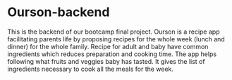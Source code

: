 # Ourson-backend
This is the backend of our bootcamp final project. 
Ourson is a recipe app facilitating parents life by proposing recipes for the whole week (lunch and dinner) for the whole family.
Recipe for adult and baby have common ingredients which reduces preparation and cooking time. 
The app helps following what fruits and veggies baby has tasted. 
It gives the list of ingredients necessary to cook all the meals for the week. 
